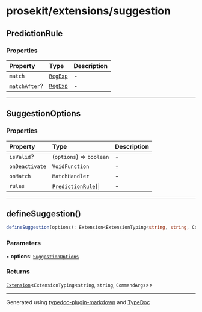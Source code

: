 # prosekit/extensions/suggestion

<a id="predictionrule" name="predictionrule"></a>

## PredictionRule

### Properties

| Property | Type | Description |
| :------ | :------ | :------ |
| `match` | [`RegExp`]( https://developer.mozilla.org/en-US/docs/Web/JavaScript/Reference/Global_Objects/RegExp ) | - |
| `matchAfter`? | [`RegExp`]( https://developer.mozilla.org/en-US/docs/Web/JavaScript/Reference/Global_Objects/RegExp ) | - |

***

<a id="suggestionoptions" name="suggestionoptions"></a>

## SuggestionOptions

### Properties

| Property | Type | Description |
| :------ | :------ | :------ |
| `isValid`? | (`options`) => `boolean` | - |
| `onDeactivate` | `VoidFunction` | - |
| `onMatch` | `MatchHandler` | - |
| `rules` | [`PredictionRule`](suggestion.md#predictionrule)[] | - |

***

<a id="definesuggestion" name="definesuggestion"></a>

## defineSuggestion()

```ts
defineSuggestion(options): Extension<ExtensionTyping<string, string, CommandArgs>>
```

### Parameters

▪ **options**: [`SuggestionOptions`](suggestion.md#suggestionoptions)

### Returns

[`Extension`](../core.md#extensiont)\<`ExtensionTyping`\<`string`, `string`, `CommandArgs`\>\>

***

Generated using [typedoc-plugin-markdown](https://www.npmjs.com/package/typedoc-plugin-markdown) and [TypeDoc](https://typedoc.org/)
